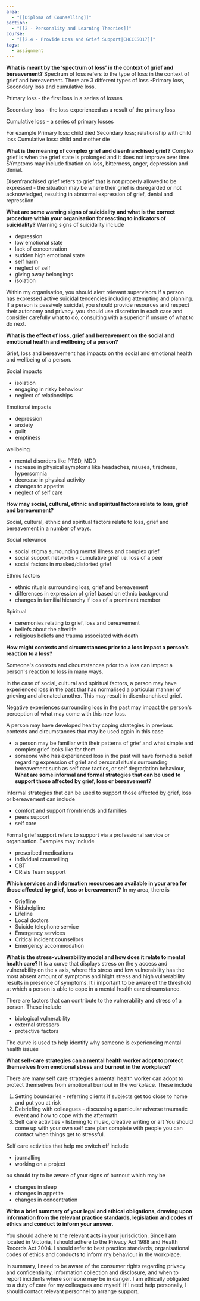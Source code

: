 ```yaml
---
area:
  - "[[Diploma of Counselling]]"
section:
  - "[[2 - Personality and Learning Theories]]"
course:
  - "[[2.4 - Provide Loss and Grief Support|CHCCCS017]]"
tags:
  - assignment
---
```

**What is meant by the ‘spectrum of loss’ in the context of grief and bereavement?**
Spectrum of loss refers to the type of loss in the context of grief and bereavement. There are 3 different types of loss -Primary loss, Secondary loss and cumulative loss.

Primary loss - the first loss in a series of losses

Secondary loss - the loss experienced as a result of the primary loss

Cumulative loss - a series of primary losses

For example
Primary loss: child died
Secondary loss; relationship with child loss
Cumulative loss: child and mother die

**What is the meaning of complex grief and disenfranchised grief?**
Complex grief is when the grief state is prolonged and it does not improve over time. SYmptoms may include fixation on loss, bitterness, anger, depression and denial.

Disenfranchised grief refers to grief that is not properly allowed to be expressed - the situation may be where their grief is disregarded or not acknowledged, resulting in abnormal expression of grief, denial and repressiion

**What are some warning signs of suicidality and what is the correct procedure within your organisation for reacting to indicators of suicidality?**
Warning signs of suicidality include
- depression
- low emotional state
- lack of concentration
- sudden high emotional state
- self harm
- neglect of self
- giving away belongings
- isolation

Within my organisation, you should alert relevant supervisors if a person has expressed active suicidal tendencies including attempting and planning. If a person is passively suicidal, you should provide resources and respect their autonomy and privacy. you should use discretion in each case and consider carefully what to do, consulting with a superior if unsure of what to do next.

**What is the effect of loss, grief and bereavement on the social and emotional health and wellbeing of a person?**

Grief, loss and bereavement has impacts on the social and emotional health and wellbeing of a person.

Social impacts
- isolation
- engaging in risky behaviour
- neglect of relationships

Emotional impacts
- depression
- anxiety
- guilt
- emptiness

wellbeing
- mental disorders like PTSD, MDD
- increase in physical symptoms like headaches, nausea, tiredness, hypersomnia
- decrease in physical activity
- changes to appetite
- neglect of self care

**How may social, cultural, ethnic and spiritual factors relate to loss, grief and bereavement?**

Social, cultural, ethnic and spiritual factors relate to loss, grief and bereavement in a number of ways.

Social relevance
- social stigma surrounding mental illness and complex grief 
- social support networks - cumulative grief i.e. loss of a peer
- social factors in masked/distorted grief

Ethnic factors
- ethnic rituals surrounding loss, grief and bereavement
- differences in expression of grief based on ethnic background
- changes in familial hierarchy if loss of a prominent member

Spiritual
- ceremonies relating to grief, loss and bereavement
- beliefs about the afterlife
- religious beliefs and trauma associated with death

**How might contexts and circumstances prior to a loss impact a person’s reaction to a loss?**

Someone's contexts and circumstances prior to a loss can impact a person's reaction to loss in many ways.

In the case of social, cultural and spiritual factors, a person may have experienced loss in the past that has normalised a particular manner of grieving and alienated another. This may result in disenfranchised grief.

Negative experiences surrounding loss in the past may impact the person's perception of what may come with this new loss.

A person may have developed healthy coping strategies in previous contexts and circumstances that may be used again in this case
- a person may be familiar with their patterns of grief and what simple and complex grief looks like for them
- someone who has experienced loss in the past will have formed a belief regarding expression of grief and personal rituals surrounding bereavement such as self care tactics, or self degradation behaviour,
**What are some informal and formal strategies that can be used to support those affected by grief, loss or bereavement?**

Informal strategies that can be used to support those affected by grief, loss or bereavement can include
- comfort and support fromfriends and families
- peers support
- self care

Formal grief support refers to support via a professional service or organisation. Examples may include
- prescribed medications
- individual counselling
- CBT
- CRisis Team support

**Which services and information resources are available in your area for those affected by grief, loss or bereavement?**
In my area, there is 
- Griefline
- Kidshelpline
- Lifeline
-  Local doctors
- Suicide telephone service
- Emergency services
- Critical incident counsellors
- Emergency accommodation


**What is the stress-vulnerability model and how does it relate to mental health care?**
It is a curve that displays stress on the y access and vulnerability on the x axis, where His stress and low vulnerability has the most absent amount of symptoms and hight stress and high vulnerability results in presence of symptoms. It i important to be aware of the threshold at which a person is able to cope in a mental health care circumstance. 

There are factors that can contribute to the vulnerability and stress of a person. These include
- biological vulnerability 
- external stressors
- protective factors

The curve is used to help identify why someone is experiencing mental health issues


**What self-care strategies can a mental health worker adopt to protect themselves from emotional stress and burnout in the workplace?**

There are many self care strategies a mental health worker can adopt to protect themselves from emotional burnout in the workplace. These include
1. Setting boundaries - referring clients if subjects get too close to home and put you at risk
2. Debriefing with colleagues - discussing a particular adverse traumatic event and how to cope with the aftermath
3. Self care activities - listening to music, creative writing or art
You should come up with your own self care plan complete with people you can contact when things get to stressful.

Self care activities that help me switch off include
- journalling
- working on a project

ou should try to be aware of your signs of burnout which may be
- changes in sleep
- changes in appetite
- changes in concentration


**Write a brief summary of your legal and ethical obligations, drawing upon information from the relevant practice standards, legislation and codes of ethics and conduct to inform your answer.**

You should adhere to the relevant acts in your jurisdiction. Since I am located in Victoria, I should adhere to the Privacy Act 1988 and Health Records Act 2004. I should refer to best practice standards, organisational codes of ethics and conducts to inform my behaviour in the workplace.

In summary, I need to be aware of the consumer rights regarding privacy and confidentiality, information collection and disclosure, and when to report incidents where someone may be in danger. I am ethically obligated to a duty of care for my colleagues and myself. If I need help personally, I should contact relevant personnel to arrange support.
